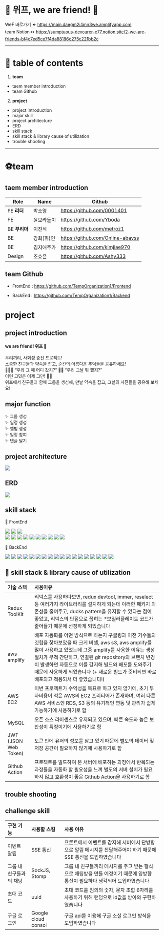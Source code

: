 

# 🥳 위프, we are friend! 🎈 <br>


WeF 바로가기  ⏩️ https://main.daegm2i4mn3we.amplifyapp.com  <br>
team Notion ⏩️ https://sumptuous-devourer-e77.notion.site/2-we-are-friends-bf4c7ed5ce7f4da88186c275c221bb2c

----
# 📍 table of contents

1. **team**
- taem member introduction
- team Github

2. **project**
- project introduction
- major skill
- project architecture
- ERD
- skill stack
- skill stack & library cause of utilization
- trouble shooting
----

# ⚽️team

## taem member introduction

|Role|Name|Github|
|---|---|---|
|FE **리더**|박소영|https://github.com/0001401|
|FE|윤보라돌이|https://github.com/Yboda|
|BE **부리더**|이진석|https://github.com/metroz1|
|BE|강희(휘)인|https://github.com/Online-abayss|
|BE|김지애주가|https://github.com/kimjiae970|
|Design|조효은|https://github.com/Ashy333|

## team Github

- FrontEnd : https://github.com/TempOrganization1/Frontend

- BackEnd : https://github.com/TempOrganization1/Backend

# project

## project introduction

<h4>we are friend! 위프 🥳</h4>
<p>우리끼리, 사회성 증진 프로젝트!<br>
소중한 친구들과 약속을 잡고, 순간의 아름다운 추억들을 공유하세요!<br>
 🙋🏻‍♀️ “우리 그 때 어디 갔지?”
 🙆🏻‍ “우리 그날 뭐 했지?”<br>
 이런 고민은 이제 그만! ✋🏻 <br>
 위프에서 친구들과 함께 그룹을 생성해, 만날 약속을 잡고, 그날의 사진들을 공유해 보세요! </p>

## major function

✨ 그룹 생성 <br>
✨ 일정 생성 <br>
✨ 앨범 생성 <br>
✨ 일정 참여 <br>
✨ 댓글 달기 <br>

## project architecture
![](https://velog.velcdn.com/images/resyve/post/f2ba18c2-c186-43f1-b68f-92fee80de06d/image.png)


## ERD
![](https://velog.velcdn.com/images/resyve/post/6609befd-9ff0-4756-b938-a8cde5449bd0/image.png)

## skill stack

🧶 FrontEnd <br>
<div>
<img src="https://img.shields.io/badge/HTML5-E34F26?style=flat-square&logo=HTML5&logoColor=white"/> 
<img src="https://img.shields.io/badge/CSS3-1572B6?style=flat-square&logo=CSS3&logoColor=white"/> 
<img src="https://img.shields.io/badge/styled-components-DB7093?style=flat-square&logo=styled-components&logoColor=white"/> <br/> 
<img src="https://img.shields.io/badge/JavaScript-F7DF1E?style=flat-square&logo=JavaScript&logoColor=white"/> 
<img src="https://img.shields.io/badge/React-61DAFB?style=flat-square&logo=React&logoColor=white"/> 
<img src="https://img.shields.io/badge/reduxToolkit-%23593d88.svg?style=flat-square&logo=redux&logoColor=white"> 
<img src="https://img.shields.io/badge/Axios-5A29E4.svg?style=flat-square&logo=Axios&logoColor=white"/>
<img src="https://img.shields.io/badge/github-181717.svg?style=flat-square&logo=github&logoColor=white"> 
<img src="https://img.shields.io/badge/kakao login-FFCD00?style=flat-square&logo=kakao&logoColor=black">
 <img src="https://img.shields.io/badge/kakao map-FFCD00?style=flat-square&logo=kakao&logoColor=black">
 <img src="https://img.shields.io/badge/SockJS-010101?style=flat-square&logoColor=white"/> 
 <img src="https://img.shields.io/badge/Stomp-353535?style=flat-square&logoColor=white">
 <img src="https://img.shields.io/badge/SSE-010101?style=flat-square&logoColor=white"/> 
</div>

🧵 BackEnd <br>
<div>
<img src="https://img.shields.io/badge/Spring Boot-6DB33F?style=flat-square&logo=SpringBoot&logoColor=white"/>
<img src="https://img.shields.io/badge/Gradle-02303A?style=flat-square&logo=Gradle&logoColor=white"/>
<img src="https://img.shields.io/badge/Spring Security-6DB33F?style=flat-square&logo=Spring Security&logoColor=white">
<img src="https://img.shields.io/badge/JSON Web Tokens-000000?style=flat-square&logo=JSON Web Tokens&logoColor=white">
<img src="https://img.shields.io/badge/MySQL-4479A1?style=flat-square&logo=MySQL&logoColor=white"/>
<img src="https://img.shields.io/badge/Amazon EC2-FF9900?style=flat-square&logo=AmazonEC2&logoColor=white"/>
<img src="https://img.shields.io/badge/Amazon S3-569A31?style=flat-square&logo=Amazon S3&logoColor=white"/>
<img src="https://img.shields.io/badge/Amazon RDS-527FFF?style=flat-square&logo=Amazon RDS&logoColor=white"/>
<img src="https://img.shields.io/badge/GitHub Actions-2088FF?style=flat-square&logo=GitHub Actions&logoColor=white"/>
<img src="https://img.shields.io/badge/codedeploy-6DB33F?style=flat-square&logo=codedeploy&logoColor=white">
<img src="https://img.shields.io/badge/kakao login-FFCD00?style=flat-square&logo=kakao&logoColor=black">
<img src="https://img.shields.io/badge/Swagger-85EA2D?style=flat-square&logo=Swagger&logoColor=white">
<img src="https://img.shields.io/badge/SSE-010101?style=flat-square&logoColor=white"/> 
<img src="https://img.shields.io/badge/SockJS-010101?style=flat-square&logoColor=white"/> <img src="https://img.shields.io/badge/Stomp-353535?style=flat-square&logoColor=white">
<img src="https://img.shields.io/badge/google login-4285F4?style=flat-square&logo=google&logoColor=white">
<img src="https://img.shields.io/badge/Redis-DC382D?style=flat-square&logo=Redis&logoColor=white">
<img src="https://img.shields.io/badge/QueryDSL-0769AD?style=flat-square&logo=jQuery&logoColor=white">
 </div>

## 📝 skill stack & library cause of utilization
| **기술 스택** | **사용이유** |
| :--- | :--- |
| Redux ToolKit | 리덕스를 사용하다보면, redux devtool, immer, reselect 등 여러가지 라이브러리를 설치하게 되는데 이러한 패키지 의존성을 줄여주고, ducks pattern을 유지할 수 있다는 점이 좋았고, 리덕스의 단점으로 꼽히는 *보일러플레이트 코드가 줄어들기 때문에 선정하게 되었습니다 |
| aws amplify | 배포 자동화를 어떤 방식으로 하는지 구글링과 이전 기수들의 깃헙을 찾아보았을 때 크게 버셀, aws s3, aws amplify를 많이 사용하고 있었는데 그중 amplify를 사용한 이유는 생성 절차가 무척 간단하고, 연결된 git repository의 브랜치 변경이 발생하면 자동으로 이를 감지해 빌드와 배포를 도와주기 때문에 사용하게 되었습니다 (+ 새로운 빌드가 준비되면 바로 배포되고 적용되서 더 좋았습니다!) |
| AWS EC2 | 이번 프로젝트가 수익성을 목표로 하고 있지 않기에, 초기 투자비용이 적은 AWS의 EC2 프리티어가 존재하며, 여러 다른 AWS 서비스인 RDS, S3 등의 유기적인 연동 및 관리가 쉽게 가능하기에 사용하기로 함 |
| MySQL | 오픈 소스 라이센스로 유지되고 있으며, 빠른 속도와 높은 보안성이 특징이기에 사용하기로 함 |
| JWT (JSON Web Token) | 토큰 안에 유저의 정보를 담고 있기 때문에 별도의 데이터 및 저장 공간이 필요하지 않기에 사용하기로 함 |
| Github Action | 프로젝트를 빌드하여 본 서버에 배포하는 과정에서 반복되는 과정들을 자동화 할 필요성을 느껴 별도의 서버 설치가 필요하지 않고 호환성이 좋은 Github Action을 사용하기로 함 |


## trouble shooting



## challenge skill
| **구현 기능** | **사용할 스킬** | **사용 이유** |
| :--- | :--- | :--- |
| 이벤트 알림 | SSE 통신 | 프론트에서 이벤트를 감지해 서버에서 단방향으로 알림 메시지를 전달해주어야 하기 때문에 SSE 통신을 도입하였습니다 |
| 그룹 내 친구들과의 채팅 | SockJS, Stomp | 그룹 내 친구들끼리 메시지를 주고 받는 형식으로 채팅방을 만들 예정이기 때문에 양방향 통신이 필요하다 생각되어 도입하였습니다 |
| 초대 코드 | uuid | 초대 코드를 임의의 숫자, 문자 조합 6자리를 사용하기 위해 랜덤으로 id값을 받아와 구현하였습니다 |
| 구글 로그인 | Google cloud consol | 구글 api를 이용해 구글 소셜 로그인 방식을 도입하였습니다 |
